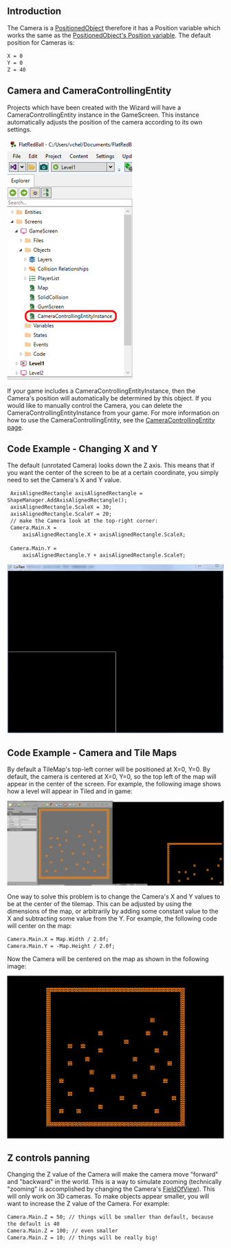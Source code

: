 ## Introduction

The Camera is a [PositionedObject](/frb/docs/index.php?title=FlatRedBall.PositionedObject.md "FlatRedBall.PositionedObject") therefore it has a Position variable which works the same as the [PositionedObject's Position variable](/frb/docs/index.php?title=FlatRedBall.PositionedObject.md.Position "FlatRedBall.PositionedObject.Position"). The default position for Cameras is:

    X = 0
    Y = 0
    Z = 40

## Camera and CameraControllingEntity

Projects which have been created with the Wizard will have a CameraControllingEntity instance in the GameScreen. This instance automatically adjusts the position of the camera according to its own settings.

![](/media/2022-10-img_635b07de5a0f8.png)

If your game includes a CameraControllingEntityInstance, then the Camera's position will automatically be determined by this object. If you would like to manually control the Camera, you can delete the CameraControllingEntityInstance from your game. For more information on how to use the CameraControllingEntity, see the [CameraControllingEntity page](/documentation/api/flatredball/entities/cameracontrollingentity/.md).

## Code Example - Changing X and Y

The default (unrotated Camera) looks down the Z axis. This means that if you want the center of the screen to be at a certain coordinate, you simply need to set the Camera's X and Y value.

     AxisAlignedRectangle axisAlignedRectangle = ShapeManager.AddAxisAlignedRectangle();
     axisAlignedRectangle.ScaleX = 30;
     axisAlignedRectangle.ScaleY = 20;
     // make the Camera look at the top-right corner:
     Camera.Main.X =
         axisAlignedRectangle.X + axisAlignedRectangle.ScaleX;

     Camera.Main.Y =
         axisAlignedRectangle.Y + axisAlignedRectangle.ScaleY;

![TopRightAARect.PNG](/media/migrated_media-TopRightAARect.PNG)

## Code Example - Camera and Tile Maps

By default a TileMap's top-left corner will be positioned at X=0, Y=0. By default, the camera is centered at X=0, Y=0, so the top left of the map will appear in the center of the screen. For example, the following image shows how a level will appear in Tiled and in game:

![](/media/2021-07-img_60f1ebc8055fe.png)

One way to solve this problem is to change the Camera's X and Y values to be at the center of the tilemap. This can be adjusted by using the dimensions of the map, or arbitrarily by adding some constant value to the X and subtracting some value from the Y. For example, the following code will center on the map:

    Camera.Main.X = Map.Width / 2.0f;
    Camera.Main.Y = -Map.Height / 2.0f;

Now the Camera will be centered on the map as shown in the following image:

![](/media/2021-07-img_60f1eca81d13b.png)

## Z controls panning

Changing the Z value of the Camera will make the camera move "forward" and "backward" in the world. This is a way to simulate zooming (technically "zooming" is accomplished by changing the Camera's [FieldOfView](/frb/docs/index.php?title=FlatRedBall.Camera.FieldOfView.md "FlatRedBall.Camera.FieldOfView")). This will only work on 3D cameras. To make objects appear smaller, you will want to increase the Z value of the Camera. For example:

    Camera.Main.Z = 50; // things will be smaller than default, because the default is 40
    Camera.Main.Z = 100; // even smaller
    Camera.Main.Z = 10; // things will be really big!
